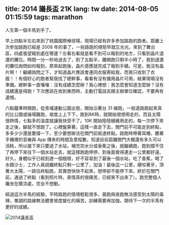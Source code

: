 title: 2014 議長盃 21K
lang: tw
date: 2014-08-05 01:15:59
tags: marathon
---

人生第一個半馬到手了。

早上四點半左右來到了桃園國際棒球場，現場已經有許多參加路跑的跑者。距離上次參加路跑已經是 2008 年的事了，一些路跑的規矩早就忘光光。來到了舞台區，四處張望報到處在哪邊？左看右看就是看不到可以報到的地方，只看到晶片退還的攤位。時間一分一秒地過去了，到了五點半，離開跑只剩半小時了，我到退還的攤位詢問如何報到，原來起跑後，晶片感應就完成了報到手續。可是，我沒有晶片啊！！繼續詢問之下，才知道晶片應該會連同衣服寄給我，而我只收到了衣服！！有個好心的跑者幫我找了總幹事，看看有沒有備用晶片可用，結果現場沒有準備。總幹事一直嚷嚷：沒有成績怎麼辦？我心裡想：我怎麼會知道怎麼辦？沒有成績還是得跑！下次應該在收到東西時，主動打電話去跟主辦單位確認，不要再有遺憾。

六點鐘準時開跑，從青埔運動公園出發，開始沿著台 31 線跑，一般道路跑起來真的比公園或操場難跑，坡度上上下下，跑到8K時，就開始很想用走的，而且太陽很熱情，七點多的溫度就讓我快受不了。10K 開始陸陸續續用走的，每一次停下來走之後，腳就不想跑了。心裡盤算著，這樣一直走下去，關門前不可能走到終點，多多少少還是要撐一下，至少要想辦法在關門前抵達終點。路跑時帶著耳機，聽著手機裡的音樂與 App 傳來的時間及里程數，知道目前距離關門大概還有多久可以消耗，所以接下來只要過了水站，補充完水分或香蕉之後，就繼續跑，跑到撐不住了再停下來往下一個水站走去，就這樣跑跑停停，到後面覺得連走一公里都好遠、好久，身體似乎已經到達一個極限，好不容易到了最後一個水站，吃了香蕉，喝了水跟沙士，工作人員說離終點只剩一公里了，加油！最後這一公里，硬咬著牙，頂著大太陽，一路往終點跑，其實想快快不起來，想停卻不能停下來，終於在關門前，通過了終點（看到照片時，表情真的很痛苦，已經笑不出來了）。跑完整個人癱坐在蔭涼處，完全不想動。

經過這次半馬的經驗，平時路跑的情境輕鬆很多，晨跑與夜跑無法感受到太陽的毒辣，單調的路線無法體會坡度變化的痛苦。訓練需要再加強，期待下一次的半馬有更好的成績。

![2014議長盃](IMG_2222.JPG)
